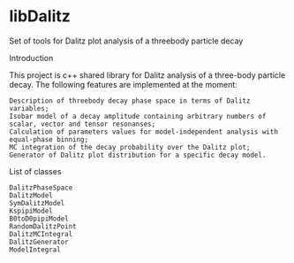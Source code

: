 # libDalitz
Set of tools for Dalitz plot analysis of a threebody particle decay

Introduction

This project is c++ shared library for Dalitz analysis of a three-body particle decay. The following features are implemented at the moment:

    Description of threebody decay phase space in terms of Dalitz variables;
    Isobar model of a decay amplitude containing arbitrary numbers of scalar, vector and tensor resonanses;
    Calculation of parameters values for model-independent analysis with equal-phase binning;
    MC integration of the decay probability over the Dalitz plot;
    Generator of Dalitz plot distribution for a specific decay model.

List of classes

    DalitzPhaseSpace
    DalitzModel
    SymDalitzModel
    KspipiModel
    B0toD0pipiModel
    RandomDalitzPoint
    DalitzMCIntegral
    DalitzGenerator
    ModelIntegral
